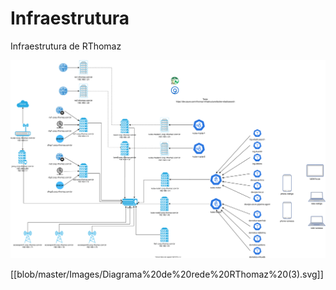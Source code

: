 # Infraestrutura
Infraestrutura de RThomaz

![Diagrama](https://github.com/rthomaz/Infraestrutura/blob/master/Images/Diagrama%20de%20rede%20RThomaz%20(3).svg)

[[blob/master/Images/Diagrama%20de%20rede%20RThomaz%20(3).svg]]

